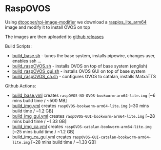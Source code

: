 # RaspOVOS

Using [dtcooper/rpi-image-modifier](https://github.com/dtcooper/rpi-image-modifier) we download a [raspios_lite_arm64](https://downloads.raspberrypi.com/raspios_lite_arm64/images) image and modify it to install OVOS on top

The images are then uploaded to [github releases](https://github.com/TigreGotico/raspOVOS/releases)

Build Scripts:
- [build_base.sh](build_base.sh) - tunes the base system, installs pipewire, changes user, enables ssh ...
- [build_raspOVOS.sh](build_raspOVOS.sh) - installs OVOS on top of base system (english)
- [build_raspOVOS_gui.sh](build_raspOVOS_gui.sh) - installs OVOS GUI on top of base system
- [build_raspOVOS_ca.sh](build_raspOVOS_ca.sh) - configures OVOS to catalan, installs MatxaTTS

Github Actions:
- [build_base.yml](.github%2Fworkflows%2Fbuild_base.yml) creates `raspOVOS-NO-OVOS-bookworm-arm64-lite.img` [~6 mins build time / ~500 MB]
- [build_img.yml](.github%2Fworkflows%2Fbuild_img.yml) creates `raspOVOS-bookworm-arm64-lite.img` [~30 mins build time / ~1.2 GB]
- [build_img_gui.yml](.github%2Fworkflows%2Fbuild_img_gui.yml) creates `raspOVOS-GUI-bookworm-arm64-lite.img` [~28 mins build time / ~1.33 GB]
- [build_img_ca.yml](.github%2Fworkflows%2Fbuild_img_ca.yml) creates `raspOVOS-catalan-bookworm-arm64-lite.img` [~25 mins build time / ~1.2 GB]
- [build_img_ca_gui.yml](.github%2Fworkflows%2Fbuild_img_ca_gui.yml) creates `raspOVOS-GUI-catalan-bookworm-arm64-lite.img` [~28 mins build time / ~1.33 GB]